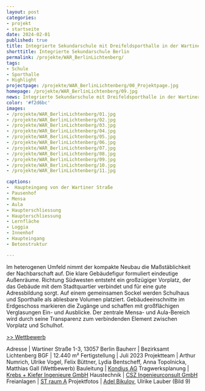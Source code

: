 ```yaml
---
layout: post
categories:
- projekt
- startseite
date: 2024-02-01
published: true
title: Integrierte Sekundarschule mit Dreifeldsporthalle in der Wartiner Straße in Berlin Lichtenberg
shorttitle: Integrierte Sekundarschule Berlin
permalink: /projekte/WAR_BerlinLichtenberg/
tags: 
- Schule
- Sporthalle
- Highlight
projectpage: /projekte/WAR_BerlinLichtenberg/00_Projektpage.jpg
homepage: /projekte/WAR_BerlinLichtenberg/09.jpg
news: Integrierte Sekundarschule mit Dreifeldsporthalle in der Wartiner Straße in Berlin Lichtenberg
color: '#f2d6bc'
images:
- /projekte/WAR_BerlinLichtenberg/01.jpg
- /projekte/WAR_BerlinLichtenberg/02.jpg
- /projekte/WAR_BerlinLichtenberg/03.jpg
- /projekte/WAR_BerlinLichtenberg/04.jpg
- /projekte/WAR_BerlinLichtenberg/05.jpg
- /projekte/WAR_BerlinLichtenberg/06.jpg
- /projekte/WAR_BerlinLichtenberg/07.jpg
- /projekte/WAR_BerlinLichtenberg/08.jpg
- /projekte/WAR_BerlinLichtenberg/09.jpg
- /projekte/WAR_BerlinLichtenberg/10.jpg
- /projekte/WAR_BerlinLichtenberg/11.jpg

captions:
-  Haupteingang von der Wartiner Straße 
- Pausenhof
- Mensa 
- Aula 
- Haupterschliessung 
- Haupterschliessung
- Lernfläche 
- Loggia  
- Innenhof 
- Haupteingang 
- Betonstruktur

---
```


Im heterogenen Umfeld nimmt der kompakte Neubau die Maßstäblichkeit der Nachbarschaft auf. Die klare Gebäudefigur formuliert eindeutige Außenräume. Richtung Südwesten entsteht ein großzügiger Vorplatz, der das Gebäude mit dem Stadtquartier verbindet und für eine gute Adressbildung sorgt. Auf einem gemeinsamen Sockel werden Schulhaus und Sporthalle als ablesbare Volumen platziert. Gebäudeeinschnitte im Erdgeschoss markieren die Zugänge und schaffen mit großflächigen Verglasungen Ein- und Ausblicke. Der zentrale Mensa- und Aula-Bereich wird durch seine Transparenz zum verbindenden Element zwischen Vorplatz und Schulhof. 

[\>> Wettbewerb](../projekte/WBW_SSW_BerlinLichtenberg/)


Adresse					|		Wartiner Straße 1-3, 13057 Berlin
Bauherr					|		Bezirksamt Lichtenberg
BGF						|		12.440 m²
Fertigstellung			|		Juli 2023
Projektteam				|		Arthur Numrich, Ulrike Vogel, Felix Büttner, Lydia Bentscheff, Anna Topolnicka, Matthias Gall (Wettbewerb)
Bauleitung 				| 		[Kondius AG](https://kondius.com)
Tragwerksplanung		|		[Krebs + Kiefer Ingenieure GmbH](https://www.kuk.de)
Haustechnik				|		[CSZ Ingenieurconsult GmbH](https://www.csz.de/)
Freianlagen				|		[ST raum A](http://www.strauma.com)
Projektfotos			|		[Adel Bikulov](https://www.fzwanzig.com), Ulrike Lauber (Bild 9)


